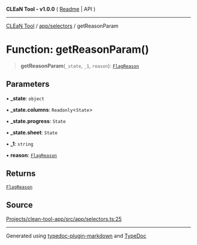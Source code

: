 **CLEaN Tool - v1.0.0** ( [Readme](../../../README.md) \| API )

***

[CLEaN Tool](../../../modules.md) / [app/selectors](../README.md) / getReasonParam

# Function: getReasonParam()

> **getReasonParam**(`_state`, `_1`, `reason`): [`FlagReason`](../../../features/sheet/reducers/type-aliases/FlagReason.md)

## Parameters

▪ **\_state**: `object`

▪ **\_state.columns**: `Readonly`\<`State`\>

▪ **\_state.progress**: `State`

▪ **\_state.sheet**: `State`

▪ **\_1**: `string`

▪ **reason**: [`FlagReason`](../../../features/sheet/reducers/type-aliases/FlagReason.md)

## Returns

[`FlagReason`](../../../features/sheet/reducers/type-aliases/FlagReason.md)

## Source

[Projects/clean-tool-app/src/app/selectors.ts:25](https://github.com/yuckyh/clean-tool-app/)

***

Generated using [typedoc-plugin-markdown](https://www.npmjs.com/package/typedoc-plugin-markdown) and [TypeDoc](https://typedoc.org/)
